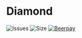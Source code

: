 # Diamond
![Issues](https://img.shields.io/github/issues/Milkenm/Diamond.svg?style=for-the-badge)
![Size](https://img.shields.io/github/repo-size/Milkenm/Diamond.svg?style=for-the-badge)
[![Beerpay](https://beerpay.io/Milkenm/Diamond/badge.svg?style=for-the-badge)](https://beerpay.io/Milkenm/Diamond)
